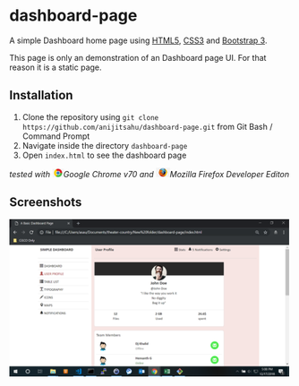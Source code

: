 # dashboard-page
A simple Dashboard home page using [HTML5](https://www.w3schools.com/html/html5_intro.asp), [CSS3](https://www.w3schools.com/css/) and [Bootstrap 3](https://getbootstrap.com/docs/3.3/getting-started/).

This page is only an demonstration of an Dashboard page UI. For that reason it is a static page.

## Installation

1. Clone the repository using `git clone https://github.com/anijitsahu/dashboard-page.git` from Git Bash / Command Prompt
2. Navigate inside the directory `dashboard-page`
3. Open `index.html` to see the dashboard page
 
*tested with <img src="screenshots/chrome.png" width="20px" title="Google Chrome">Google Chrome v70 and <img src="screenshots/firefox.png" width="25px" title="Firefox Developer edition">Mozilla Firefox Developer Editon*  

## Screenshots
<img src="screenshots/Screenshot.png" width="500px" title="Dashboard page">


